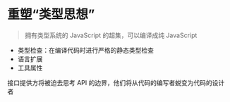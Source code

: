 # 重塑“类型思想”


> 拥有类型系统的 JavaScript 的超集，可以编译成纯 JavaScript


* 类型检查：在编译代码时进行严格的静态类型检查
* 语言扩展
* 工具属性


接口提供方将被迫去思考 API 的边界，他们将从代码的编写者蜕变为代码的设计者


